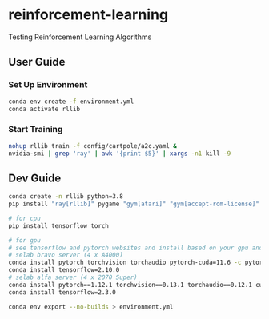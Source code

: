 # reinforcement-learning
Testing Reinforcement Learning Algorithms

## User Guide
### Set Up Environment
```bash
conda env create -f environment.yml
conda activate rllib
```
### Start Training
```bash
nohup rllib train -f config/cartpole/a2c.yaml &
nvidia-smi | grep 'ray' | awk '{print $5}' | xargs -n1 kill -9
```
## Dev Guide
```bash
conda create -n rllib python=3.8
pip install "ray[rllib]" pygame "gym[atari]" "gym[accept-rom-license]" atari_py

# for cpu
pip install tensorflow torch

# for gpu
# see tensorflow and pytorch websites and install based on your gpu and cuda version
# selab bravo server (4 x A4000)
conda install pytorch torchvision torchaudio pytorch-cuda=11.6 -c pytorch -c nvidia
conda install tensorflow=2.10.0
# selab alfa server (4 x 2070 Super)
conda install pytorch==1.12.1 torchvision==0.13.1 torchaudio==0.12.1 cudatoolkit=10.2 -c pytorch
conda install tensorflow=2.3.0

conda env export --no-builds > environment.yml
```